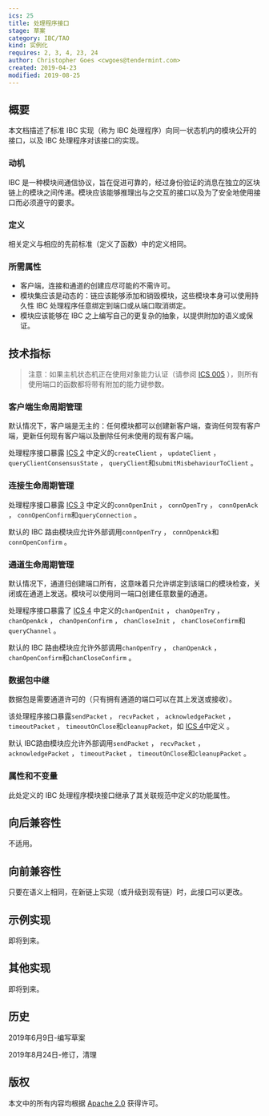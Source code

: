 ```yaml
---
ics: 25
title: 处理程序接口
stage: 草案
category: IBC/TAO
kind: 实例化
requires: 2, 3, 4, 23, 24
author: Christopher Goes <cwgoes@tendermint.com>
created: 2019-04-23
modified: 2019-08-25
---
```


## 概要

本文档描述了标准 IBC 实现（称为 IBC 处理程序）向同一状态机内的模块公开的接口，以及 IBC 处理程序对该接口的实现。

### 动机

IBC 是一种模块间通信协议，旨在促进可靠的，经过身份验证的消息在独立的区块链上的模块之间传递。模块应该能够推理出与之交互的接口以及为了安全地使用接口而必须遵守的要求。

### 定义

相关定义与相应的先前标准（定义了函数）中的定义相同。

### 所需属性

- 客户端，连接和通道的创建应尽可能的不需许可。
- 模块集应该是动态的：链应该能够添加和销毁模块，这些模块本身可以使用持久性 IBC 处理程序任意绑定到端口或从端口取消绑定。
- 模块应该能够在 IBC 之上编写自己的更复杂的抽象，以提供附加的语义或保证。

## 技术指标

> 注意：如果主机状态机正在使用对象能力认证（请参阅 [ICS 005](../ics-005-port-allocation) ），则所有使用端口的函数都将带有附加的能力键参数。

### 客户端生命周期管理

默认情况下，客户端是无主的：任何模块都可以创建新客户端，查询任何现有客户端，更新任何现有客户端以及删除任何未使用的现有客户端。

处理程序接口暴露 [ICS 2](../ics-002-client-semantics) 中定义的`createClient` ， `updateClient` ， `queryClientConsensusState` ， `queryClient`和`submitMisbehaviourToClient` 。

### 连接生命周期管理

处理程序接口暴露 [ICS 3](../ics-003-connection-semantics) 中定义的`connOpenInit` ， `connOpenTry` ， `connOpenAck` ， `connOpenConfirm`和`queryConnection` 。

默认的 IBC 路由模块应允许外部调用`connOpenTry` ， `connOpenAck`和`connOpenConfirm` 。

### 通道生命周期管理

默认情况下，通道归创建端口所有，这意味着只允许绑定到该端口的模块检查，关闭或在通道上发送。模块可以使用同一端口创建任意数量的通道。

处理程序接口暴露了 [ICS 4](../ics-004-channel-and-packet-semantics) 中定义的`chanOpenInit` ， `chanOpenTry` ， `chanOpenAck` ， `chanOpenConfirm` ， `chanCloseInit` ， `chanCloseConfirm`和`queryChannel` 。

默认的 IBC 路由模块应允许外部调用`chanOpenTry` ， `chanOpenAck` ， `chanOpenConfirm`和`chanCloseConfirm` 。

### 数据包中继

数据包是需要通道许可的（只有拥有通道的端口可以在其上发送或接收）。

该处理程序接口暴露`sendPacket` ， `recvPacket` ， `acknowledgePacket` ， `timeoutPacket` ， `timeoutOnClose`和`cleanupPacket`，如 [ICS 4](../ics-004-channel-and-packet-semantics)中定义 。

默认  IBC路由模块应允许外部调用`sendPacket` ， `recvPacket` ， `acknowledgePacket` ， `timeoutPacket` ， `timeoutOnClose`和`cleanupPacket` 。

### 属性和不变量

此处定义的 IBC 处理程序模块接口继承了其关联规范中定义的功能属性。

## 向后兼容性

不适用。

## 向前兼容性

只要在语义上相同，在新链上实现（或升级到现有链）时，此接口可以更改。

## 示例实现

即将到来。

## 其他实现

即将到来。

## 历史

2019年6月9日-编写草案

2019年8月24日-修订，清理

## 版权

本文中的所有内容均根据 [Apache 2.0](https://www.apache.org/licenses/LICENSE-2.0) 获得许可。
